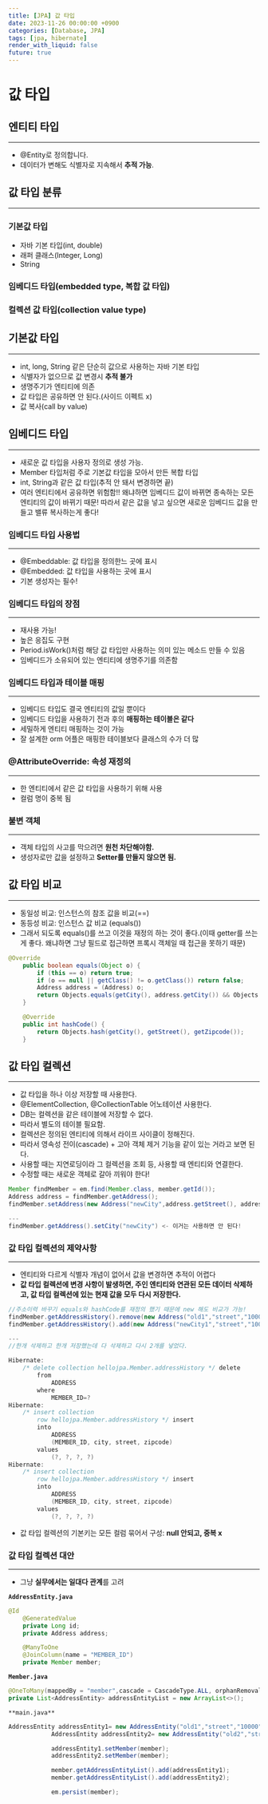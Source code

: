 ```yaml
---
title: [JPA] 값 타입
date: 2023-11-26 00:00:00 +0900
categories: [Database, JPA]
tags: [jpa, hibernate]
render_with_liquid: false
future: true
---
```


# 값 타입

## 엔티티 타입

---

- @Entity로 정의합니다.
- 데이터가 변해도 식별자로 지속해서 **추적 가능**.

## 값 타입 분류

---

### 기본값 타입

- 자바 기본 타입(int, double)
- 래퍼 클래스(Integer, Long)
- String

### 임베디드 타입(embedded type, 복합 값 타입)

### 컬렉션 값 타입(collection value type)

## 기본값 타입

---

- int, long, String 같은 단순히 값으로 사용하는 자바 기본 타입
- 식별자가 없으므로 값 변경시 **추적 불가**
- 생명주기가 엔티티에 의존
- 값 타입은 공유하면 안 된다.(사이드 이펙트 x)
- 값 복사(call by value)

## 임베디드 타입

---

- 새로운 값 타입을 사용자 정의로 생성 가능.
- Member 타입처럼 주로 기본값 타입을 모아서 만든 복합 타입
- int, String과 같은 값 타입(추적 안 돼서 변경하면 끝)
- 여러 엔티티에서 공유하면 위험함!! 왜냐하면 임베디드 값이 바뀌면 종속하는 모든 엔티티의 값이 바뀌기 때문! 따라서 같은 값을 넣고 싶으면 새로운 임베디드 값을 만들고 밸류 복사하는게 좋다!

### 임베디드 타입 사용법

---

- @Embeddable: 값 타입을 정의한느 곳에 표시
- @Embedded: 값 타입을 사용하는 곳에 표시
- 기본 생성자는 필수!

### 임베디드 타입의 장점

---

- 재사용 가능!
- 높은 응집도 구현
- Period.isWork()처럼 해당 값 타입만 사용하는 의미 있는 메소드 만들 수 있음
- 임베디드가 소유되어 있는 엔티티에 생명주기를 의존함

### 임베디드 타입과 테이블 매핑

---

- 임베디드 타입도 결국 엔티티의 값일 뿐이다
- 임베디드 타입을 사용하기 전과 후의 **매핑하는 테이블은 같다**
- 세밀하게 엔티티 매핑하는 것이 가능
- 잘 설계한 orm 어플은 매핑한 테이블보다 클래스의 수가 더 많

### @AttributeOverride: 속성 재정의

---

- 한 엔티티에서 같은 값 타입을 사용하기 위해 사용
- 컬럼 명이 중복 됨

### **불변 객체**

---

- 객체 타입의 사고를 막으려면 **원천 차단해야함.**
- 생성자로만 값을 설정하고 **Setter를 만들지 않으면 됨.**

## 값 타입 비교

---

- 동일성 비교: 인스턴스의 참조 값을 비교(==)
- 동등성 비교: 인스턴스 값 비교 (equals())
- 그래서 되도록 equals()를 쓰고 이것을 재정의 하는 것이 좋다.(이때 getter를 쓰는게 좋다. 왜냐하면 그냥 필드로 접근하면 프록시 객체일 때 접근을 못하기 때문)

```java
@Override
    public boolean equals(Object o) {
        if (this == o) return true;
        if (o == null || getClass() != o.getClass()) return false;
        Address address = (Address) o;
        return Objects.equals(getCity(), address.getCity()) && Objects.equals(getStreet(), address.getStreet()) && Objects.equals(getZipcode(), address.getZipcode());
    }

    @Override
    public int hashCode() {
        return Objects.hash(getCity(), getStreet(), getZipcode());
    }
```

## 값 타입 컬렉션

---

- 값 타입을 하나 이상 저장할 때 사용한다.
- @ElementCollection, @CollectionTable 어노테이션 사용한다.
- DB는 컬렉션을 같은 테이블에 저장할 수 없다.
- 따라서 별도의 테이블 필요함.
- 컬렉션은 정의된 엔티티에 의해서 라이프 사이클이 정해진다.
- 따라서 영속성 전이(cascade) + 고아 객체 제거 기능을 같이 있는 거라고 보면 된다.
- 사용할 때는 지연로딩이라 그 컬렉션을 조회 등, 사용할 때 엔티티와 연결한다.
- 수정할 때는 새로운 객체로 갈아 끼워야 한다!

```java
Member findMember = em.find(Member.class, member.getId());
Address address = findMember.getAddress();
findMember.setAddress(new Address("newCity",address.getStreet(), address.getZipcode()));

---
findMember.getAddress().setCity("newCity") <- 이거는 사용하면 안 된다!
```

### **값 타입 컬렉션의 제약사항**

---

- 엔티티와 다르게 식별자 개념이 없어서 값을 변경하면 추적이 어렵다
- **값 타입 컬렉션에 변경 사항이 발생하면, 주인 엔티티와 연관된 모든 데이터 삭제하고, 값 타입 컬렉션에 있는 현재 값을 모두 다시 저장한다.**

```java
//주소이력 바꾸기 equals와 hashCode를 재정의 했기 때문에 new 해도 비교가 가능!
findMember.getAddressHistory().remove(new Address("old1","street","1000"));
findMember.getAddressHistory().add(new Address("newCity1","street","1000"));

---
//한개 삭제하고 한개 저장했는데 다 삭제하고 다시 2개를 넣었다.

Hibernate:
    /* delete collection hellojpa.Member.addressHistory */ delete
        from
            ADDRESS
        where
            MEMBER_ID=?
Hibernate:
    /* insert collection
        row hellojpa.Member.addressHistory */ insert
        into
            ADDRESS
            (MEMBER_ID, city, street, zipcode)
        values
            (?, ?, ?, ?)
Hibernate:
    /* insert collection
        row hellojpa.Member.addressHistory */ insert
        into
            ADDRESS
            (MEMBER_ID, city, street, zipcode)
        values
            (?, ?, ?, ?)
```

- 값 타입 컬렉션의 기본키는 모든 컬럼 묶어서 구성: **null 안되고, 중복 x**

### 값 타입 컬렉션 대안

---

- 그냥 **실무에서는 일대다 관계**를 고려

**`AddressEntity.java`**

```java
@Id
    @GeneratedValue
    private Long id;
    private Address address;

    @ManyToOne
    @JoinColumn(name = "MEMBER_ID")
    private Member member;
```

**`Member.java`**

```java
@OneToMany(mappedBy = "member",cascade = CascadeType.ALL, orphanRemoval = true)
private List<AddressEntity> addressEntityList = new ArrayList<>();
```

`**main.java**`

```java
AddressEntity addressEntity1= new AddressEntity("old1","street","10000");
            AddressEntity addressEntity2= new AddressEntity("old2","street","10000");

            addressEntity1.setMember(member);
            addressEntity2.setMember(member);

            member.getAddressEntityList().add(addressEntity1);
            member.getAddressEntityList().add(addressEntity2);

            em.persist(member);
```
